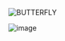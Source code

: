![BUTTERFLY](https://github.com/tomting-Auhona/Butterfly-Classification-Model/assets/117756328/e3aee089-79d5-4385-a375-69a3f899504d)

![image](https://github.com/tomting-Auhona/Butterfly-Classification-Model/assets/117756328/c1ac6b86-f8d2-40aa-af13-d82544cf7e01)
